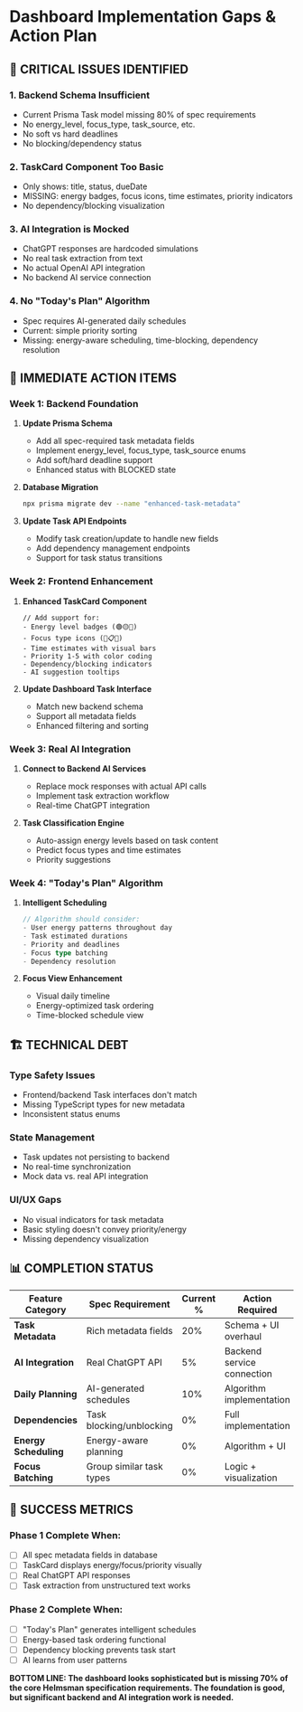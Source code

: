 # Dashboard Implementation Gaps & Action Plan

## 🚨 CRITICAL ISSUES IDENTIFIED

### 1. **Backend Schema Insufficient**
- Current Prisma Task model missing 80% of spec requirements
- No energy_level, focus_type, task_source, etc.
- No soft vs hard deadlines
- No blocking/dependency status

### 2. **TaskCard Component Too Basic**  
- Only shows: title, status, dueDate
- MISSING: energy badges, focus icons, time estimates, priority indicators
- No dependency/blocking visualization

### 3. **AI Integration is Mocked**
- ChatGPT responses are hardcoded simulations
- No real task extraction from text
- No actual OpenAI API integration
- No backend AI service connection

### 4. **No "Today's Plan" Algorithm**
- Spec requires AI-generated daily schedules
- Current: simple priority sorting
- Missing: energy-aware scheduling, time-blocking, dependency resolution

## 🎯 IMMEDIATE ACTION ITEMS

### **Week 1: Backend Foundation**
1. **Update Prisma Schema** 
   - Add all spec-required task metadata fields
   - Implement energy_level, focus_type, task_source enums
   - Add soft/hard deadline support
   - Enhanced status with BLOCKED state

2. **Database Migration**
   ```bash
   npx prisma migrate dev --name "enhanced-task-metadata"
   ```

3. **Update Task API Endpoints**
   - Modify task creation/update to handle new fields
   - Add dependency management endpoints
   - Support for task status transitions

### **Week 2: Frontend Enhancement** 
1. **Enhanced TaskCard Component**
   ```tsx
   // Add support for:
   - Energy level badges (🟢🟡🔴)
   - Focus type icons (🎨📋👥) 
   - Time estimates with visual bars
   - Priority 1-5 with color coding
   - Dependency/blocking indicators
   - AI suggestion tooltips
   ```

2. **Update Dashboard Task Interface**
   - Match new backend schema
   - Support all metadata fields
   - Enhanced filtering and sorting

### **Week 3: Real AI Integration**
1. **Connect to Backend AI Services**
   - Replace mock responses with actual API calls
   - Implement task extraction workflow
   - Real-time ChatGPT integration

2. **Task Classification Engine**
   - Auto-assign energy levels based on task content
   - Predict focus types and time estimates
   - Priority suggestions

### **Week 4: "Today's Plan" Algorithm**
1. **Intelligent Scheduling**
   ```typescript
   // Algorithm should consider:
   - User energy patterns throughout day
   - Task estimated durations  
   - Priority and deadlines
   - Focus type batching
   - Dependency resolution
   ```

2. **Focus View Enhancement**
   - Visual daily timeline
   - Energy-optimized task ordering
   - Time-blocked schedule view

## 🏗️ TECHNICAL DEBT

### **Type Safety Issues**
- Frontend/backend Task interfaces don't match
- Missing TypeScript types for new metadata
- Inconsistent status enums

### **State Management**
- Task updates not persisting to backend
- No real-time synchronization
- Mock data vs. real API integration

### **UI/UX Gaps**
- No visual indicators for task metadata
- Basic styling doesn't convey priority/energy
- Missing dependency visualization

## 📊 COMPLETION STATUS

| Feature Category | Spec Requirement | Current % | Action Required |
|------------------|------------------|-----------|-----------------|
| **Task Metadata** | Rich metadata fields | 20% | Schema + UI overhaul |
| **AI Integration** | Real ChatGPT API | 5% | Backend service connection |
| **Daily Planning** | AI-generated schedules | 10% | Algorithm implementation |
| **Dependencies** | Task blocking/unblocking | 0% | Full implementation |
| **Energy Scheduling** | Energy-aware planning | 0% | Algorithm + UI |
| **Focus Batching** | Group similar task types | 0% | Logic + visualization |

## 🚀 SUCCESS METRICS

### **Phase 1 Complete When:**
- [ ] All spec metadata fields in database
- [ ] TaskCard displays energy/focus/priority visually  
- [ ] Real ChatGPT API responses
- [ ] Task extraction from unstructured text works

### **Phase 2 Complete When:**
- [ ] "Today's Plan" generates intelligent schedules
- [ ] Energy-based task ordering functional
- [ ] Dependency blocking prevents task start
- [ ] AI learns from user patterns

**BOTTOM LINE: The dashboard looks sophisticated but is missing 70% of the core Helmsman specification requirements. The foundation is good, but significant backend and AI integration work is needed.**
